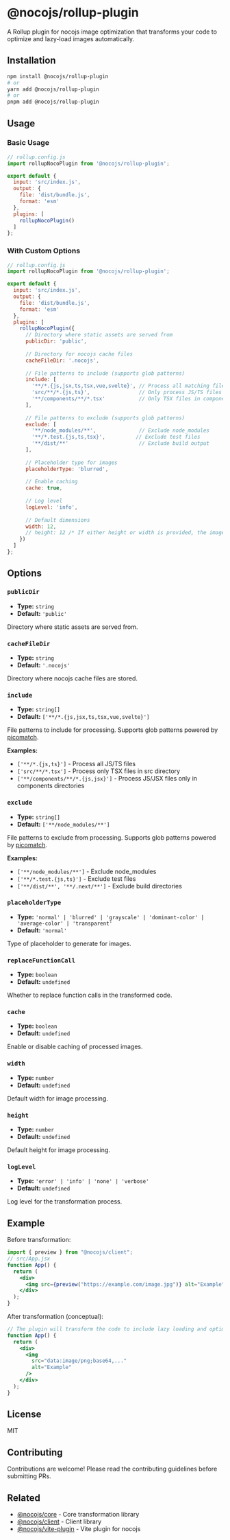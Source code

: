 # @nocojs/rollup-plugin

A Rollup plugin for nocojs image optimization that transforms your code to optimize and lazy-load images automatically.

## Installation

```bash
npm install @nocojs/rollup-plugin
# or
yarn add @nocojs/rollup-plugin
# or
pnpm add @nocojs/rollup-plugin
```

## Usage

### Basic Usage

```js
// rollup.config.js
import rollupNocoPlugin from '@nocojs/rollup-plugin';

export default {
  input: 'src/index.js',
  output: {
    file: 'dist/bundle.js',
    format: 'esm'
  },
  plugins: [
    rollupNocoPlugin()
  ]
};
```

### With Custom Options

```js
// rollup.config.js
import rollupNocoPlugin from '@nocojs/rollup-plugin';

export default {
  input: 'src/index.js',
  output: {
    file: 'dist/bundle.js',
    format: 'esm'
  },
  plugins: [
    rollupNocoPlugin({
      // Directory where static assets are served from
      publicDir: 'public',
      
      // Directory for nocojs cache files
      cacheFileDir: '.nocojs',
      
      // File patterns to include (supports glob patterns)
      include: [
        '**/*.{js,jsx,ts,tsx,vue,svelte}', // Process all matching files
        'src/**/*.{js,ts}',                // Only process JS/TS files in src
        '**/components/**/*.tsx'           // Only TSX files in components dirs
      ],
      
      // File patterns to exclude (supports glob patterns)
      exclude: [
        '**/node_modules/**',              // Exclude node_modules
        '**/*.test.{js,ts,tsx}',          // Exclude test files
        '**/dist/**'                       // Exclude build output
      ],
      
      // Placeholder type for images
      placeholderType: 'blurred',
      
      // Enable caching
      cache: true,
      
      // Log level
      logLevel: 'info',
      
      // Default dimensions
      width: 12, 
      // height: 12 /* If either height or width is provided, the image will be resized with the aspect ratio preserved */
    })
  ]
};
```

## Options

### `publicDir`
- **Type:** `string`
- **Default:** `'public'`

Directory where static assets are served from.

### `cacheFileDir`
- **Type:** `string`
- **Default:** `'.nocojs'`

Directory where nocojs cache files are stored.

### `include`
- **Type:** `string[]`
- **Default:** `['**/*.{js,jsx,ts,tsx,vue,svelte}']`

File patterns to include for processing. Supports glob patterns powered by [picomatch](https://github.com/micromatch/picomatch).

**Examples:**
- `['**/*.{js,ts}']` - Process all JS/TS files
- `['src/**/*.tsx']` - Process only TSX files in src directory
- `['**/components/**/*.{js,jsx}']` - Process JS/JSX files only in components directories

### `exclude`
- **Type:** `string[]`
- **Default:** `['**/node_modules/**']`

File patterns to exclude from processing. Supports glob patterns powered by [picomatch](https://github.com/micromatch/picomatch).

**Examples:**
- `['**/node_modules/**']` - Exclude node_modules
- `['**/*.test.{js,ts}']` - Exclude test files
- `['**/dist/**', '**/.next/**']` - Exclude build directories

### `placeholderType`
- **Type:** `'normal' | 'blurred' | 'grayscale' | 'dominant-color' | 'average-color' | 'transparent'`
- **Default:** `'normal'`

Type of placeholder to generate for images.

### `replaceFunctionCall`
- **Type:** `boolean`
- **Default:** `undefined`

Whether to replace function calls in the transformed code.

### `cache`
- **Type:** `boolean`
- **Default:** `undefined`

Enable or disable caching of processed images.

### `width`
- **Type:** `number`
- **Default:** `undefined`

Default width for image processing.

### `height`
- **Type:** `number`
- **Default:** `undefined`

Default height for image processing.

### `logLevel`
- **Type:** `'error' | 'info' | 'none' | 'verbose'`
- **Default:** `undefined`

Log level for the transformation process.

## Example

Before transformation:
```jsx
import { preview } from "@nocojs/client";
// src/App.jsx
function App() {
  return (
    <div>
      <img src={preview("https://example.com/image.jpg")} alt="Example" />
    </div>
  );
}
```

After transformation (conceptual):
```jsx
// The plugin will transform the code to include lazy loading and optimization
function App() {
  return (
    <div>
      <img 
        src="data:image/png;base64,..." 
        alt="Example"
      />
    </div>
  );
}
```

## License

MIT

## Contributing

Contributions are welcome! Please read the contributing guidelines before submitting PRs.

## Related

- [@nocojs/core](../core) - Core transformation library
- [@nocojs/client](../client) - Client library
- [@nocojs/vite-plugin](../vite-plugin) - Vite plugin for nocojs

